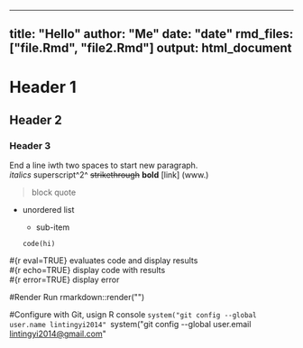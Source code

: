 
---
title: "Hello"
author: "Me"
date: "date"
rmd_files: ["file.Rmd", "file2.Rmd"]
output: html_document 
---

# Header 1
## Header 2
### Header 3
End a line iwth two spaces to start new paragraph.   
*italics*
superscript^2^
~~strikethrough~~
**bold**
[link] (www.) 
> block quote

* unordered list  
  + sub-item  
  
  ```{r}
  code(hi)
  ```
 #{r eval=TRUE} evaluates code and display results  
 #{r echo=TRUE} display code with results   
 #{r error=TRUE} display error   

#Render 
Run rmarkdown::render("<file path>")

#Configure with Git, usign R console
`system("git config --global user.name lintingyi2014"
`system("git config --global user.email lintingyi2014@gmail.com"
